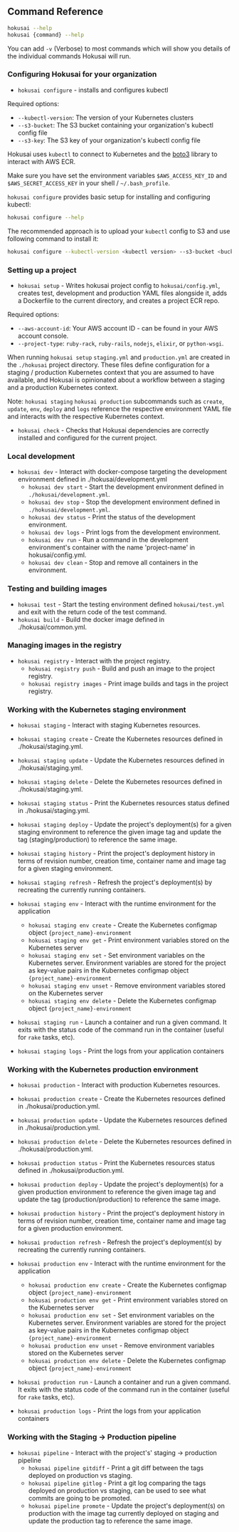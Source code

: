 ## Command Reference

```bash
hokusai --help
hokusai {command} --help
```

You can add `-v` (Verbose) to most commands which will show you details of the individual commands Hokusai will run.

### Configuring Hokusai for your organization

* `hokusai configure` - installs and configures kubectl

Required options:
  - `--kubectl-version`:  The version of your Kubernetes clusters
  - `--s3-bucket`: The S3 bucket containing your organization's kubectl config file
  - `--s3-key`: The S3 key of your organization's kubectl config file

Hokusai uses `kubectl` to connect to Kubernetes and the [boto3](https://github.com/boto/boto3) library to interact with AWS ECR.

Make sure you have set the environment variables `$AWS_ACCESS_KEY_ID` and `$AWS_SECRET_ACCESS_KEY` in your shell / `~/.bash_profile`.

`hokusai configure` provides basic setup for installing and configuring kubectl:

```bash
hokusai configure --help
```

The recommended approach is to upload your `kubectl` config to S3 and use following command to install it:

```bash
hokusai configure --kubectl-version <kubectl version> --s3-bucket <bucket name> --s3-key <file key>
```

### Setting up a project

* `hokusai setup` - Writes hokusai project config to `hokusai/config.yml`, creates test, development and production YAML files alongside it, adds a Dockerfile to the current directory, and creates a project ECR repo.

Required options:
  - `--aws-account-id`: Your AWS account ID - can be found in your AWS account console.
  - `--project-type`: `ruby-rack`, `ruby-rails`, `nodejs`, `elixir`, or `python-wsgi`.

When running `hokusai setup` `staging.yml` and `production.yml` are created in the `./hokusai` project directory. These files define configuration for a staging / production Kubernetes context that you are assumed to have available, and Hokusai is opinionated about a workflow between a staging and a production Kubernetes context.

Note: `hokusai staging` `hokusai production` subcommands such as `create`, `update`, `env`, `deploy` and `logs` reference the respective environment YAML file and interacts with the respective Kubernetes context.

* `hokusai check` - Checks that Hokusai dependencies are correctly installed and configured for the current project.

### Local development

* `hokusai dev` - Interact with docker-compose targeting the development environment defined in ./hokusai/development.yml
  - `hokusai dev start` - Start the development environment defined in `./hokusai/development.yml`.
  - `hokusai dev stop` - Stop the development environment defined in `./hokusai/development.yml`.
  - `hokusai dev status` - Print the status of the development environment.
  - `hokusai dev logs` - Print logs from the development environment.
  - `hokusai dev run` - Run a command in the development environment's container with the name 'project-name' in hokusai/config.yml.
  - `hokusai dev clean` - Stop and remove all containers in the environment.


### Testing and building images

* `hokusai test` - Start the testing environment defined `hokusai/test.yml` and exit with the return code of the test command.
* `hokusai build` - Build the docker image defined in ./hokusai/common.yml. 


### Managing images in the registry

* `hokusai registry` - Interact with the project registry.
  - `hokusai registry push` - Build and push an image to the project registry.
  - `hokusai registry images` - Print image builds and tags in the project registry.


### Working with the Kubernetes staging environment

* `hokusai staging` - Interact with staging Kubernetes resources.

* `hokusai staging create` - Create the Kubernetes resources defined in ./hokusai/staging.yml.
* `hokusai staging update` - Update the Kubernetes resources defined in ./hokusai/staging.yml.
* `hokusai staging delete` - Delete the Kubernetes resources defined in ./hokusai/staging.yml.
* `hokusai staging status` - Print the Kubernetes resources status defined in ./hokusai/staging.yml.

* `hokusai staging deploy` - Update the project's deployment(s) for a given staging environment to reference the given image tag and update the tag (staging/production) to reference the same image.
* `hokusai staging history` - Print the project's deployment history in terms of revision number, creation time, container name and image tag for a given staging environment.
* `hokusai staging refresh` - Refresh the project's deployment(s) by recreating the currently running containers. 

* `hokusai staging env` - Interact with the runtime environment for the application
  - `hokusai staging env create` - Create the Kubernetes configmap object `{project_name}-environment`
  - `hokusai staging env get` - Print environment variables stored on the Kubernetes server
  - `hokusai staging env set` - Set environment variables on the Kubernetes server. Environment variables are stored for the project as key-value pairs in the Kubernetes configmap object `{project_name}-environment`
  - `hokusai staging env unset` - Remove environment variables stored on the Kubernetes server
  - `hokusai staging env delete` - Delete the Kubernetes configmap object `{project_name}-environment`

* `hokusai staging run` - Launch a container and run a given command. It exits with the status code of the command run in the container (useful for `rake` tasks, etc).
* `hokusai staging logs` - Print the logs from your application containers


### Working with the Kubernetes production environment

* `hokusai production` - Interact with production Kubernetes resources.

* `hokusai production create` - Create the Kubernetes resources defined in ./hokusai/production.yml.
* `hokusai production update` - Update the Kubernetes resources defined in ./hokusai/production.yml.
* `hokusai production delete` - Delete the Kubernetes resources defined in ./hokusai/production.yml.
* `hokusai production status` - Print the Kubernetes resources status defined in ./hokusai/production.yml.

* `hokusai production deploy` - Update the project's deployment(s) for a given production environment to reference the given image tag and update the tag (production/production) to reference the same image.
* `hokusai production history` - Print the project's deployment history in terms of revision number, creation time, container name and image tag for a given production environment.
* `hokusai production refresh` - Refresh the project's deployment(s) by recreating the currently running containers. 

* `hokusai production env` - Interact with the runtime environment for the application
  - `hokusai production env create` - Create the Kubernetes configmap object `{project_name}-environment`
  - `hokusai production env get` - Print environment variables stored on the Kubernetes server
  - `hokusai production env set` - Set environment variables on the Kubernetes server. Environment variables are stored for the project as key-value pairs in the Kubernetes configmap object `{project_name}-environment`
  - `hokusai production env unset` - Remove environment variables stored on the Kubernetes server
  - `hokusai production env delete` - Delete the Kubernetes configmap object `{project_name}-environment`

* `hokusai production run` - Launch a container and run a given command. It exits with the status code of the command run in the container (useful for `rake` tasks, etc).
* `hokusai production logs` - Print the logs from your application containers


### Working with the Staging -> Production pipeline

* `hokusai pipeline` - Interact with the project's' staging -> production pipeline
  - `hokusai pipeline gitdiff` - Print a git diff between the tags deployed on production vs staging.
  - `hokusai pipeline gitlog`  - Print a git log comparing the tags deployed on production vs staging, can be used to see what commits are going to be promoted.
  - `hokusai pipeline promote` - Update the project's deployment(s) on production with the image tag currently deployed on staging and update the production tag to reference the same image.
